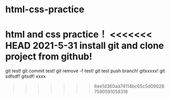 # html-css-practice
html and css practice！
<<<<<<< HEAD
2021-5-31
install git and clone project from github!
=======
git test!
git commit test!
git remove -f test!
git test push branch!
gitxxxxx!
git sdfsdf!
gitsdf!
xxxx
>>>>>>> 6ee1d360ad74114bc65c5d090287590591058316
